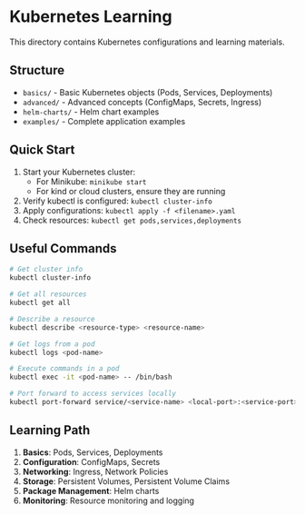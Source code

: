 # Kubernetes Learning

This directory contains Kubernetes configurations and learning materials.

## Structure

- `basics/` - Basic Kubernetes objects (Pods, Services, Deployments)
- `advanced/` - Advanced concepts (ConfigMaps, Secrets, Ingress)
- `helm-charts/` - Helm chart examples
- `examples/` - Complete application examples

## Quick Start

1. Start your Kubernetes cluster:
   - For Minikube: `minikube start`
   - For kind or cloud clusters, ensure they are running
2. Verify kubectl is configured: `kubectl cluster-info`
3. Apply configurations: `kubectl apply -f <filename>.yaml`
4. Check resources: `kubectl get pods,services,deployments`

## Useful Commands

```bash
# Get cluster info
kubectl cluster-info

# Get all resources
kubectl get all

# Describe a resource
kubectl describe <resource-type> <resource-name>

# Get logs from a pod
kubectl logs <pod-name>

# Execute commands in a pod
kubectl exec -it <pod-name> -- /bin/bash

# Port forward to access services locally
kubectl port-forward service/<service-name> <local-port>:<service-port>
```

## Learning Path

1. **Basics**: Pods, Services, Deployments
2. **Configuration**: ConfigMaps, Secrets
3. **Networking**: Ingress, Network Policies
4. **Storage**: Persistent Volumes, Persistent Volume Claims
5. **Package Management**: Helm charts
6. **Monitoring**: Resource monitoring and logging
